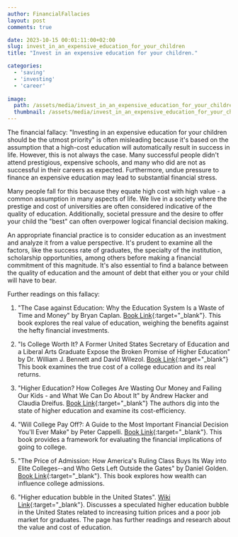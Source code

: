 ```yaml
---
author: FinancialFallacies
layout: post
comments: true

date: 2023-10-15 00:01:11:00+02:00  
slug: invest_in_an_expensive_education_for_your_children
title: "Invest in an expensive education for your children."

categories:
  - 'saving'
  - 'investing'
  - 'career'
  
image:
  path: /assets/media/invest_in_an_expensive_education_for_your_children.jpg
  thumbnail: /assets/media/invest_in_an_expensive_education_for_your_children.jpg
---
```


The financial fallacy: "Investing in an expensive education for your children should be the utmost priority" is often misleading because it's based on the assumption that a high-cost education will automatically result in success in life. However, this is not always the case. Many successful people didn't attend prestigious, expensive schools, and many who did are not as successful in their careers as expected. Furthermore, undue pressure to finance an expensive education may lead to substantial financial stress. 

Many people fall for this because they equate high cost with high value - a common assumption in many aspects of life. We live in a society where the prestige and cost of universities are often considered indicative of the quality of education. Additionally, societal pressure and the desire to offer your child the "best" can often overpower logical financial decision making.

An appropriate financial practice is to consider education as an investment and analyze it from a value perspective. It's prudent to examine all the factors, like the success rate of graduates, the specialty of the institution, scholarship opportunities, among others before making a financial commitment of this magnitude. It's also essential to find a balance between the quality of education and the amount of debt that either you or your child will have to bear.

Further readings on this fallacy:

1. "The Case against Education: Why the Education System Is a Waste of Time and Money" by Bryan Caplan. [Book Link](https://www.amazon.com/Case-against-Education-System-Waste/dp/0691174652/ref=nosim?tag=financialfall-20){:target="_blank"}.
This book explores the real value of education, weighing the benefits against the hefty financial investments.

2. "Is College Worth It? A Former United States Secretary of Education and a Liberal Arts Graduate Expose the Broken Promise of Higher Education" by Dr. William J. Bennett and David Wilezol. [Book Link](https://www.amazon.com/Restoring-Promise-Higher-Education-America/dp/1598133276/ref=nosim?tag=financialfall-20){:target="_blank"}
This book examines the true cost of a college education and its real returns.

3. "Higher Education? How Colleges Are Wasting Our Money and Failing Our Kids - and What We Can Do About It" by Andrew Hacker and Claudia Dreifus. [Book Link](https://www.amazon.com/Higher-Education-Colleges-Wasting-published/dp/B01BODUI08/ref=nosim?tag=financialfall-20){:target="_blank"}
The authors dig into the state of higher education and examine its cost-efficiency.

4. "Will College Pay Off?: A Guide to the Most Important Financial Decision You'll Ever Make" by Peter Cappelli. [Book Link](https://music.amazon.com/es-cl/podcasts/1145ebdf-dc85-4939-a6e5-1636548aa19c/what's-brewing-cccsfaaa){:target="_blank"}.
This book provides a framework for evaluating the financial implications of going to college.

5. "The Price of Admission: How America's Ruling Class Buys Its Way into Elite Colleges--and Who Gets Left Outside the Gates" by Daniel Golden. [Book Link](https://www.amazon.com/Price-Admission-Americas-Colleges-Outside/dp/B07Z8GQ14C/ref=nosim?tag=financialfall-20){:target="_blank"}.
This book explores how wealth can influence college admissions.

6. "Higher education bubble in the United States". [Wiki Link](https://en.wikipedia.org/wiki/Higher_education_bubble_in_the_United_States){:target="_blank"}.
Discusses a speculated higher education bubble in the United States related to increasing tuition prices and a poor job market for graduates. The page has further readings and research about the value and cost of education.
